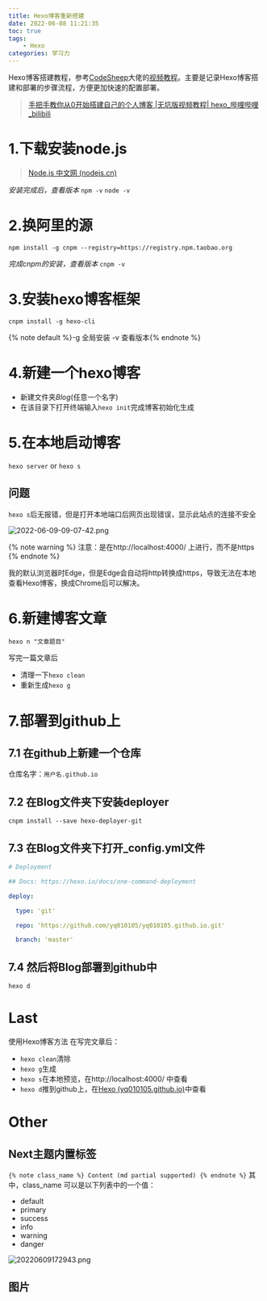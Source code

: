 ```yaml
---
title: Hexo博客重新搭建
date: 2022-06-08 11:21:35
toc: true
tags: 
    - Hexo
categories: 学习力
---
```


Hexo博客搭建教程，参考[CodeSheep](https://space.bilibili.com/384068749)大佬的[视频教程](https://www.bilibili.com/video/BV1Yb411a7ty)。主要是记录Hexo博客搭建和部署的步骤流程，方便更加快速的配置部署。
<!--more-->

>[手把手教你从0开始搭建自己的个人博客 |无坑版视频教程| hexo_哔哩哔哩_bilibili](https://www.bilibili.com/video/BV1Yb411a7ty)

# 1.下载安装node.js
>[Node.js 中文网 (nodejs.cn)](http://nodejs.cn/)

*安装完成后，查看版本*
`npm -v`
`node -v`

# 2.换阿里的源
`npm install -g cnpm --registry=https://registry.npm.taobao.org`

*完成cnpm的安装，查看版本*
`cnpm -v`

# 3.安装hexo博客框架
`cnpm install -g hexo-cli`

{% note default %}-g 全局安装
-v 查看版本{% endnote %}


# 4.新建一个hexo博客
- 新建文件夹*Blog*(任意一个名字)
- 在该目录下打开终端输入`hexo init`完成博客初始化生成

# 5.在本地启动博客

`hexo server` or `hexo s`

## 问题
`hexo s`后无报错，但是打开本地端口后网页出现错误，显示此站点的连接不安全


![2022-06-09-09-07-42.png](https://raw.githubusercontent.com/yq010105/Blog_images/main/blogs/pictures/2022-06-09-09-07-42.png "由于http自动变成https")

{% note warning %} 注意：是在http://localhost:4000/ 上进行，而不是https {% endnote %}

我的默认浏览器时Edge，但是Edge会自动将http转换成https，导致无法在本地查看Hexo博客，换成Chrome后可以解决。

# 6.新建博客文章
`hexo n "文章题目"`

写完一篇文章后
- 清理一下`hexo clean`
- 重新生成`hexo g`


# 7.部署到github上
## 7.1 在github上新建一个仓库
仓库名字：`用户名.github.io`

## 7.2 在Blog文件夹下安装deployer
`cnpm install --save hexo-deployer-git`

## 7.3 在Blog文件夹下打开_config.yml文件
```yml
# Deployment

## Docs: https://hexo.io/docs/one-command-deployment

deploy:

  type: 'git'

  repo: 'https://github.com/yq010105/yq010105.github.io.git'

  branch: 'master'
```

## 7.4 然后将Blog部署到github中

`hexo d`

# Last
使用Hexo博客方法
在写完文章后：
- `hexo clean`清除
- `hexo g`生成
- `hexo s`在本地预览，在http://localhost:4000/ 中查看
- `hexo d`推到github上，在[Hexo (yq010105.github.io)](https://yq010105.github.io/)中查看


# Other
## Next主题内置标签
`{% note class_name %} Content (md partial supported) {% endnote %}`
其中，class_name 可以是以下列表中的一个值：
- default
- primary
- success
- info
- warning
- danger

![20220609172943.png](https://raw.githubusercontent.com/yq010105/Blog_images/main/blogs/pictures/20220609172943.png "内置标签预览")

## 图片
